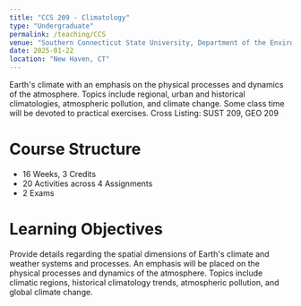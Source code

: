 ```yaml
---
title: "CCS 209 - Climatology"
type: "Undergraduate"
permalink: /teaching/CCS
venue: "Southern Connecticut State University, Department of the Environment, Geography and Marine Studies"
date: 2025-01-22
location: "New Haven, CT"
---
```


Earth's climate with an emphasis on the physical processes and dynamics of the atmosphere. Topics include regional, urban and historical climatologies, atmospheric pollution, and climate change. Some class time will be devoted to practical exercises.
Cross Listing: SUST 209, GEO 209

Course Structure
======
- 16 Weeks, 3 Credits
- 20 Activities across 4 Assignments
- 2 Exams

Learning Objectives
======
Provide details regarding the spatial dimensions of Earth's climate and weather systems 
and processes. An emphasis will be placed on the physical processes and dynamics of the atmosphere. 
Topics include climatic regions, historical climatology trends, atmospheric pollution, and global climate 
change. 
